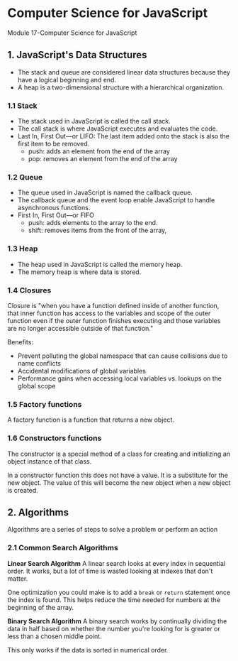 # Computer Science for JavaScript

Module 17-Computer Science for JavaScript

## 1. JavaScript's Data Structures

- The stack and queue are considered linear data structures because they have a logical beginning and end.
- A heap is a two-dimensional structure with a hierarchical organization.

### 1.1 Stack

- The stack used in JavaScript is called the call stack.
- The call stack is where JavaScript executes and evaluates the code.
- Last In, First Out—or LIFO: The last item added onto the stack is also the first item to be removed.
  - push: adds an element from the end of the array
  - pop: removes an element from the end of the array

### 1.2 Queue

- The queue used in JavaScript is named the callback queue.
- The callback queue and the event loop enable JavaScript to handle asynchronous functions.
- First In, First Out—or FIFO
  - push: adds elements to the array to the end.
  - shift: removes items from the front of the array,

### 1.3 Heap

- The heap used in JavaScript is called the memory heap.
- The memory heap is where data is stored.

### 1.4 Closures

Closure is "when you have a function defined inside of another function, that inner function has access to the variables and scope of the outer function even if the outer function finishes executing and those variables are no longer accessible outside of that function."

Benefits:

- Prevent polluting the global namespace that can cause collisions due to name conflicts
- Accidental modifications of global variables
- Performance gains when accessing local variables vs. lookups on the global scope

### 1.5 Factory functions

A factory function is a function that returns a new object.

### 1.6 Constructors functions

The constructor is a special method of a class for creating and initializing an object instance of that class.

In a constructor function this does not have a value. It is a substitute for the new object. The value of this will become the new object when a new object is created.

## 2. Algorithms

Algorithms are a series of steps to solve a problem or perform an action

### 2.1 Common Search Algorithms

<b>Linear Search Algorithm</b>
A linear search looks at every index in sequential order. It works, but a lot of time is wasted looking at indexes that don't matter.

One optimization you could make is to add a `break` or `return` statement once the index is found. This helps reduce the time needed for numbers at the beginning of the array.

**Binary Search Algorithm**
A binary search works by continually dividing the data in half based on whether the number you're looking for is greater or less than a chosen middle point.

This only works if the data is sorted in numerical order. 
